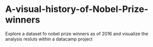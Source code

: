 # A-visual-history-of-Nobel-Prize-winners
Explore a dataset fo nobel prize winners as of 2016 and visualize the analysis resluts within a datacamp project
